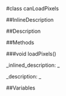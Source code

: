 #class canLoadPixels


<!--
_visible: False_
_advanced: False_
_istemplated: False_
-->

##InlineDescription






##Description





##Methods



###void loadPixels()

<!--
_syntax: loadPixels()_
_name: loadPixels_
_returns: void_
_returns_description: _
_parameters: _
_access: public_
_version_started: 0.8.0_
_version_deprecated: _
_summary: _
_constant: False_
_static: False_
_visible: True_
_advanced: False_
-->

_inlined_description: _








_description: _








<!----------------------------------------------------------------------------->

##Variables



